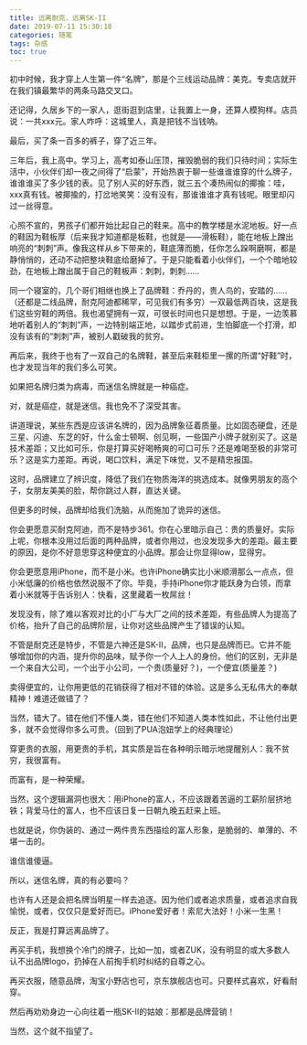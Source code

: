 ```yaml
---
title: 远离耐克，远离SK-II
date: 2019-07-11 15:30:18
categories: 随笔
tags: 杂感
toc: true
---
```

初中时候，我才穿上人生第一件“名牌”，那是个三线运动品牌：美克。专卖店就开在我们镇最繁华的两条马路交叉口。

还记得，久居乡下的一家人，逛街逛到店里，让我置上一身，还算人模狗样。店员说：一共xxx元。家人咋呼：这城里人，真是把钱不当钱呐。

最后，买了条一百多的裤子，穿了近三年。

三年后，我上高中。学习上，高考如泰山压顶，摧毁脆弱的我们只待时间；实际生活中，小伙伴们却一夜之间得了“启蒙”，开始热衷于聊一些谁谁谁穿的什么牌子，谁谁谁买了多少钱的表。见了别人买的好东西，就三五个凑热闹似的揶揄：哇，xxx真有钱。被揶揄的，打岔地笑笑：没有没有，那谁谁谁才真有钱呢。眼里却闪过一丝得意。

心照不宣的，男孩子们都开始比起自己的鞋来。高中的教学楼是水泥地板。好一点的鞋因为鞋板厚（后来我才知道都是板鞋，也就是——滑板鞋），能在地板上蹭出响亮的“刺刺”声。像我这样从乡下带来的，鞋底薄而脆，任你怎么跺啊磨啊，都是静悄悄的，还动不动把整块鞋底给磨掉了。于是只能看着小伙伴们，一个个暗地较劲，在地板上蹭出属于自己的鞋板声：刺刺，刺刺……

同一个寝室的，几个哥们相继也换上了品牌鞋：乔丹的，贵人鸟的，安踏的……（还都是二线品牌，耐克阿迪都稀罕，可见我们有多穷）一双最低两百块，这是我们这些穷鞋的两倍。我也渴望拥有一双，可很长时间也只是想想。于是，一边羡慕地听着别人的“刺刺”声，一边特别端正地，以踏步式前进，生怕脚底一个打滑，却没有该有的“刺刺”声，被别人戳破我的贫穷。

再后来，我终于也有了一双自己的名牌鞋，甚至后来鞋柜里一摞的所谓“好鞋”时，也才发现当年的我们多么可笑。

如果把名牌归类为病毒，而迷信名牌就是一种癌症。

对，就是癌症，就是迷信。我也免不了深受其害。

讲道理说，某些东西是应该讲名牌的，因为品牌象征着质量。比如固态硬盘，还是三星、闪迪、东芝的好，什么金士顿啊、创见啊，一些国产小牌子就别买了。这是技术差距；又比如可乐，你是打算买好喝畅爽的可口可乐？还是难喝至极的非常可乐？这是实力差距。再说，喝口饮料，满足下味觉，又不是精忠报国。

这时，品牌建立了辨识度，降低了我们在物质海洋的挑选成本。就像男朋友的高个子，女朋友美美的脸，帮你跳过人群，直达关键。

但更多的时候，品牌却给我们洗脑，从而施加了诡异的迷信。

你会更愿意买耐克阿迪，而不是特步361。你在心里暗示自己：贵的质量好。实际上呢，你根本没用过后面的两种品牌，或者你用过，也没发现多大的差距。最主要的原因，是你不好意思穿这种便宜的小品牌。那会让你显得low，显得穷。

你会更愿意用iPhone，而不是小米。也许iPhone确实比小米顺滑那么一点点，但小米低廉的价格也依然说服不了你。毕竟，手持iPhone你才能跃身为白领，而拿着小米就等于告诉别人：快看，这里藏着一枚屌丝！

发现没有，除了难以客观对比的小厂与大厂之间的技术差距，有些品牌人为提高了价格，抬升了自己的品牌阶层，让你对这些品牌产生了错误的认知。

不管是耐克还是特步，不管是六神还是SK-II，品牌，也只是品牌而已。它并不能够增加你的内涵，提升你的品味，赋予你一个人上人的身份。他们的区别，无非是一个来自大公司，一个出于小公司，一个贵(质量好？)，一个便宜(质量差？)

卖得便宜的，让你用更低的花销获得了相对不错的体验。这是多么无私伟大的奉献精神！难道还做错了？

当然，错大了。错在他们不懂人类，错在他们不知道人类本性如此，不让他付出更多，就不会觉得你多么可贵。（回到了PUA泡妞学上的经典理论）

穿更贵的衣服，用更贵的手机，其实质是旨在各种明示暗示地提醒别人：我不贫穷，我很富有。

而富有，是一种荣耀。

当然，这个逻辑漏洞也很大：用iPhone的富人，不应该跟着苦逼的工薪阶层挤地铁；背爱马仕的富人，也不应该日复一日朝九晚五赶来上班。

也就是说，你伪装的、通过一两件贵东西描绘的富人形象，是脆弱的、单薄的、不堪一击的。

谁信谁傻逼。

所以，迷信名牌，真的有必要吗？

也许有人还是会把名牌当明星一样去追逐。因为他们或者追求质量，或者追求自我愉悦，或者，仅仅只是爱好而已。iPhone爱好者！索尼大法好！小米一生黑！

反正，我是打算远离品牌了。

再买手机，我想换个冷门的牌子，比如一加，或者ZUK，没有明显的或大多数人认不出品牌logo，扔掉在人前掏手机时纠结的自尊之心。

再买衣服，随意品牌，淘宝小野店也可，京东旗舰店也可。只要样式喜欢，好看耐穿。

然后再劝劝身边一心向往着一瓶SK-II的姑娘：那都是品牌营销！

当然，这个就不指望了。
